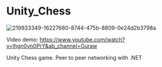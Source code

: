 # Unity_Chess

![219933349-16227680-8744-475b-8809-0e24d2b3798a](https://user-images.githubusercontent.com/8916222/219942926-f3f0cd0a-3ea5-4825-b72d-12d8c35826a9.png)

Video demo: https://www.youtube.com/watch?v=lhgn0yn0PrY&ab_channel=Guraw

Unity Chess game. Peer to peer networking with .NET
